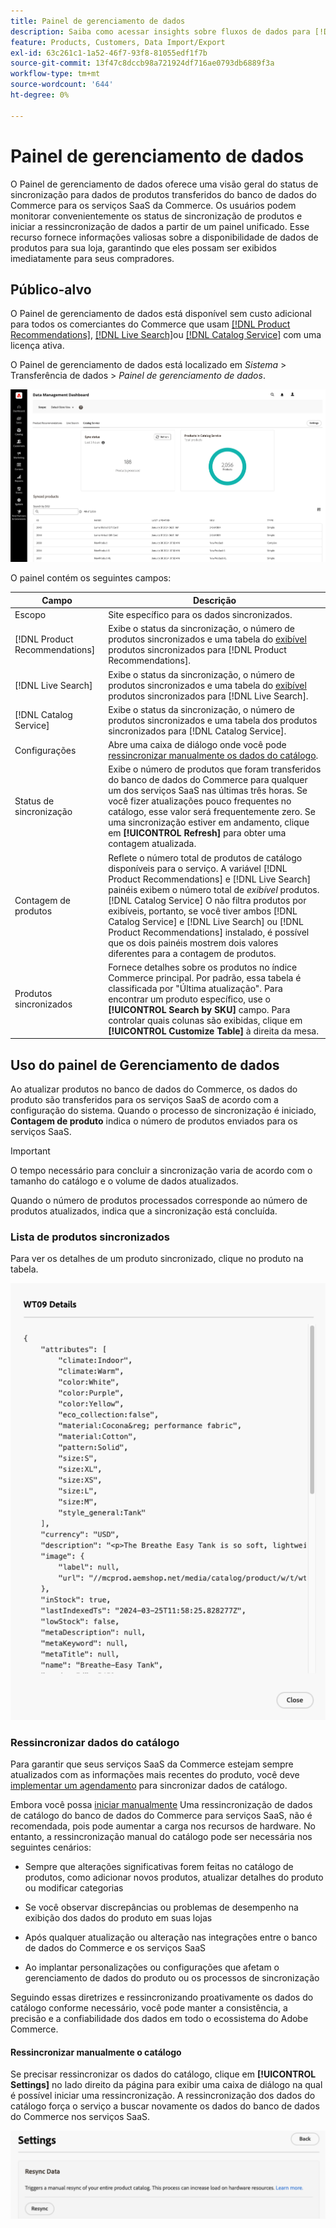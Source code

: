 ```yaml
---
title: Painel de gerenciamento de dados
description: Saiba como acessar insights sobre fluxos de dados para [!DNL Catalog Service], [!DNL Live Search], e [!DNL Product Recommendation]s
feature: Products, Customers, Data Import/Export
exl-id: 63c261c1-1a52-46f7-93f8-81055edf1f7b
source-git-commit: 13f47c8dccb98a721924df716ae0793db6889f3a
workflow-type: tm+mt
source-wordcount: '644'
ht-degree: 0%

---
```


# Painel de gerenciamento de dados

O Painel de gerenciamento de dados oferece uma visão geral do status de sincronização para dados de produtos transferidos do banco de dados do Commerce para os serviços SaaS da Commerce. Os usuários podem monitorar convenientemente os status de sincronização de produtos e iniciar a ressincronização de dados a partir de um painel unificado. Esse recurso fornece informações valiosas sobre a disponibilidade de dados de produtos para sua loja, garantindo que eles possam ser exibidos imediatamente para seus compradores.

## Público-alvo

O Painel de gerenciamento de dados está disponível sem custo adicional para todos os comerciantes do Commerce que usam [[!DNL Product Recommendations]](https://experienceleague.adobe.com/en/docs/commerce-merchant-services/product-recommendations/guide-overview), [[!DNL Live Search]](https://experienceleague.adobe.com/en/docs/commerce-merchant-services/live-search/guide-overview)ou [[!DNL Catalog Service]](https://experienceleague.adobe.com/en/docs/commerce-merchant-services/catalog-service/guide-overview) com uma licença ativa.

O Painel de gerenciamento de dados está localizado em *Sistema* > Transferência de dados > *Painel de gerenciamento de dados*.

![Painel de gerenciamento de dados](assets/data-management-dashboard.png)

O painel contém os seguintes campos:

| Campo | Descrição |
|--- |--- |
| Escopo | Site específico para os dados sincronizados. |
| [!DNL Product Recommendations] | Exibe o status da sincronização, o número de produtos sincronizados e uma tabela do [exibível](https://experienceleague.adobe.com/en/docs/commerce-admin/config/catalog/inventory#stock-options) produtos sincronizados para [!DNL Product Recommendations]. |
| [!DNL Live Search] | Exibe o status da sincronização, o número de produtos sincronizados e uma tabela do [exibível](https://experienceleague.adobe.com/en/docs/commerce-admin/config/catalog/inventory#stock-options) produtos sincronizados para [!DNL Live Search]. |
| [!DNL Catalog Service] | Exibe o status da sincronização, o número de produtos sincronizados e uma tabela dos produtos sincronizados para [!DNL Catalog Service]. |
| Configurações | Abre uma caixa de diálogo onde você pode [ressincronizar manualmente os dados do catálogo](#resync-catalog-data). |
| Status de sincronização | Exibe o número de produtos que foram transferidos do banco de dados do Commerce para qualquer um dos serviços SaaS nas últimas três horas. Se você fizer atualizações pouco frequentes no catálogo, esse valor será frequentemente zero. Se uma sincronização estiver em andamento, clique em **[!UICONTROL Refresh]** para obter uma contagem atualizada. |
| Contagem de produtos | Reflete o número total de produtos de catálogo disponíveis para o serviço. A variável [!DNL Product Recommendations] e [!DNL Live Search] painéis exibem o número total de _exibível_ produtos. [!DNL Catalog Service] O não filtra produtos por exibíveis, portanto, se você tiver ambos [!DNL Catalog Service] e [!DNL Live Search] ou [!DNL Product Recommendations] instalado, é possível que os dois painéis mostrem dois valores diferentes para a contagem de produtos. |
| Produtos sincronizados | Fornece detalhes sobre os produtos no índice Commerce principal. Por padrão, essa tabela é classificada por &quot;Última atualização&quot;. Para encontrar um produto específico, use o **[!UICONTROL Search by SKU]** campo. Para controlar quais colunas são exibidas, clique em **[!UICONTROL Customize Table]** à direita da mesa. |

## Uso do painel de Gerenciamento de dados

Ao atualizar produtos no banco de dados do Commerce, os dados do produto são transferidos para os serviços SaaS de acordo com a configuração do sistema. Quando o processo de sincronização é iniciado, **Contagem de produto** indica o número de produtos enviados para os serviços SaaS.

>[!IMPORTANT]
>
>O tempo necessário para concluir a sincronização varia de acordo com o tamanho do catálogo e o volume de dados atualizados.

Quando o número de produtos processados corresponde ao número de produtos atualizados, indica que a sincronização está concluída.

### Lista de produtos sincronizados

Para ver os detalhes de um produto sincronizado, clique no produto na tabela.

![Detalhes do produto sincronizado](assets/sync-product-detail.png)

### Ressincronizar dados do catálogo

Para garantir que seus serviços SaaS da Commerce estejam sempre atualizados com as informações mais recentes do produto, você deve [implementar um agendamento](https://experienceleague.adobe.com/en/docs/commerce-operations/configuration-guide/cli/manage-indexers#reindex) para sincronizar dados de catálogo.

Embora você possa [iniciar manualmente](#manually-resync-catalog) Uma ressincronização de dados de catálogo do banco de dados do Commerce para serviços SaaS, não é recomendada, pois pode aumentar a carga nos recursos de hardware. No entanto, a ressincronização manual do catálogo pode ser necessária nos seguintes cenários:

- Sempre que alterações significativas forem feitas no catálogo de produtos, como adicionar novos produtos, atualizar detalhes do produto ou modificar categorias

- Se você observar discrepâncias ou problemas de desempenho na exibição dos dados do produto em suas lojas

- Após qualquer atualização ou alteração nas integrações entre o banco de dados do Commerce e os serviços SaaS

- Ao implantar personalizações ou configurações que afetam o gerenciamento de dados do produto ou os processos de sincronização

Seguindo essas diretrizes e ressincronizando proativamente os dados do catálogo conforme necessário, você pode manter a consistência, a precisão e a confiabilidade dos dados em todo o ecossistema do Adobe Commerce.

#### Ressincronizar manualmente o catálogo

Se precisar ressincronizar os dados do catálogo, clique em **[!UICONTROL Settings]** no lado direito da página para exibir uma caixa de diálogo na qual é possível iniciar uma ressincronização. A ressincronização dos dados do catálogo força o serviço a buscar novamente os dados do banco de dados do Commerce nos serviços SaaS.

![Sincronizar Produtos Manualmente](assets/resync-data.png)
